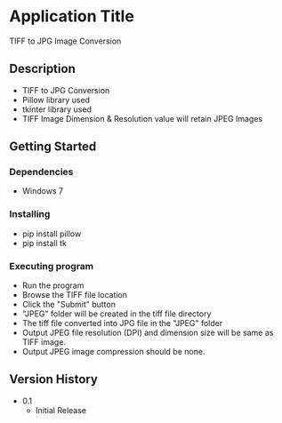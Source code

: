 # Application Title

TIFF to JPG Image Conversion 

## Description

* TIFF to JPG Conversion
* Pillow library used
* tkinter library used
* TIFF Image Dimension & Resolution value will retain JPEG Images

## Getting Started

### Dependencies

* Windows 7

### Installing

* pip install pillow
* pip install tk

### Executing program

* Run the program
* Browse the TIFF file location 
* Click the "Submit" button
* "JPEG" folder will be created in the tiff file directory
* The tiff file converted into JPG file in the "JPEG" folder
* Output JPEG file resolution (DPI) and dimension size will be same as TIFF image.
* Output JPEG image compression should be none.


## Version History

* 0.1
    * Initial Release
